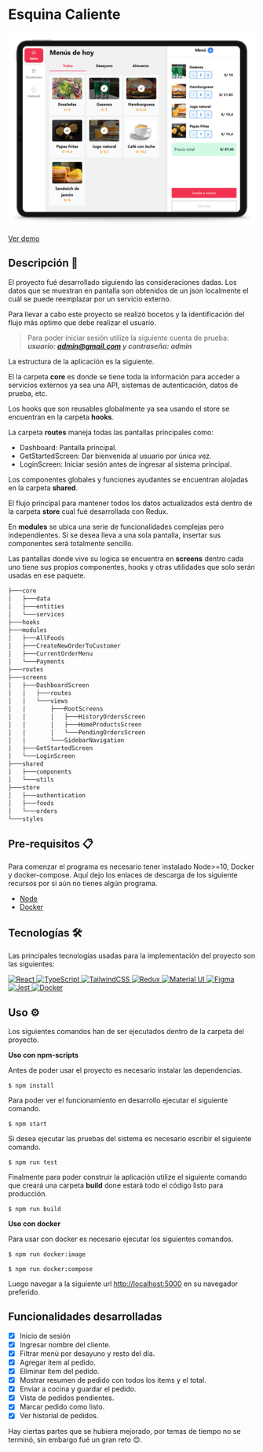 # Esquina Caliente

<img src="./preview.png" alt="preview" />

[Ver demo](http://esquina-caliente.surge.sh)

## Descripción 🚀
El proyecto fué desarrollado siguiendo las consideraciones dadas.
Los datos que se muestran en pantalla son obtenidos de un json localmente el cuál se puede reemplazar por un servicio externo.

Para llevar a cabo este proyecto se realizó bocetos y la identificación del flujo más optimo que debe realizar el usuario.

> Para poder iniciar sesión utilize la siguiente cuenta de prueba: ***usuario: admin@gmail.com y contraseña: admin***

La estructura de la aplicación es la siguiente.

El la carpeta **core** es donde se tiene toda la información para acceder a servicios externos ya sea una API, sistemas de autenticación, datos de prueba, etc. 

Los hooks que son reusables globalmente ya sea usando el store se encuentran en la carpeta **hooks**.

La carpeta **routes** maneja todas las pantallas principales como:
* Dashboard: Pantalla principal.
* GetStartedScreen: Dar bienvenida al usuario por única vez.
* LoginScreen: Iniciar sesión antes de ingresar al sistema principal.

Los componentes globales y funciones ayudantes se encuentran alojadas en la carpeta **shared**.

El flujo principal para mantener todos los datos actualizados está dentro de la carpeta **store** cual fué desarrollada con Redux.

En **modules** se ubica una serie de funcionalidades complejas pero independientes. Si se desea lleva a una sola pantalla, insertar sus componentes será totalmente sencillo.

Las pantallas donde vive su logica se encuentra en **screens** dentro cada uno tiene sus propios componentes, hooks y otras utilidades que solo serán usadas en ese paquete.

```
├───core
│   ├───data
│   ├───entities
│   └───services
├───hooks
├───modules
│   ├───AllFoods
│   ├───CreateNewOrderToCustomer     
│   ├───CurrentOrderMenu
│   └───Payments
├───routes
├───screens
│   ├───DashboardScreen
│   │   ├───routes
│   │   └───views
│   │       ├───RootScreens
│   │       │   ├───HistoryOrdersScreen
│   │       │   ├───HomeProductsScreen
│   │       │   └───PendingOrdersScreen
│   │       └───SidebarNavigation
│   ├───GetStartedScreen
│   └───LoginScreen
├───shared
│   ├───components
│   └───utils
├───store
│   ├───authentication
│   ├───foods
│   └───orders
└───styles
```

## Pre-requisitos 📋
Para comenzar el programa es necesario tener instalado Node>=10, Docker y docker-compose.
Aquí dejo los enlaces de descarga de los siguiente recursos por si aún no tienes algún programa.
* [Node](https://nodejs.org/en/download/)
* [Docker](https://docs.docker.com/docker-for-windows/install/)

## Tecnologías 🛠️
Las principales tecnologías usadas para la implementación del proyecto son las siguientes:

<a href="https://reactjs.org/" target="_blank">
<img alt="React" src="https://img.shields.io/badge/react%20-%2320232a.svg?&style=for-the-badge&logo=react&logoColor=%2361DAFB"/>
</a>
<a href="https://www.typescriptlang.org/" target="_blank">
<img alt="TypeScript" src="https://img.shields.io/badge/typescript%20-%23007ACC.svg?&style=for-the-badge&logo=typescript&logoColor=white"/>
</a>
<a href="https://tailwindcss.com/" target="_blank">
<img alt="TailwindCSS" src="https://img.shields.io/badge/tailwindcss%20-%2338B2AC.svg?&style=for-the-badge&logo=tailwind-css&logoColor=white"/>
</a>
<a href="https://redux-toolkit.js.org/" target="_blank">
<img alt="Redux" src="https://img.shields.io/badge/redux%20-%23593d88.svg?&style=for-the-badge&logo=redux&logoColor=white"/>
</a>
<a href="https://material-ui.com/" target="_blank">
<img alt="Material UI" src="https://img.shields.io/badge/material%20ui%20-%230081CB.svg?&style=for-the-badge&logo=material-ui&logoColor=white"/>
</a>
<a href="https://www.figma.com/" target="_blank">
<img alt="Figma" src="https://img.shields.io/badge/figma%20-%23F24E1E.svg?&style=for-the-badge&logo=figma&logoColor=white"/>
</a>
<a href="https://jestjs.io/" target="_blank">
<img alt="Jest" src="https://img.shields.io/badge/-jest-%23C21325?&style=for-the-badge&logo=jest&logoColor=white"/>
</a>
<a href="https://docs.docker.com/compose/" target="_blank">
<img alt="Docker" src="https://img.shields.io/badge/docker%20-%230db7ed.svg?&style=for-the-badge&logo=docker&logoColor=white"/>
</a>


## Uso ⚙️

Los siguientes comandos han de ser ejecutados dentro de la carpeta del proyecto.


**Uso con npm-scripts**

Antes de poder usar el proyecto es necesario instalar las dependencias.

```console
$ npm install
```

Para poder ver el funcionamiento en desarrollo ejecutar el siguiente comando.

```console
$ npm start
```

Si desea ejecutar las pruebas del sistema es necesario escribir el siguiente comando. 

```console
$ npm run test
```


Finalmente para poder construir la aplicación utilize el siguiente comando que creará una carpeta **build** done estará todo el código listo para producción.
```console
$ npm run build
```

**Uso con docker**

Para usar con docker es necesario ejecutar los siguientes comandos.

```console
$ npm run docker:image
```

```console
$ npm run docker:compose
```

Luego navegar a la siguiente url [http://localhost:5000](http://localhost:5000) en su navegador preferido.

## Funcionalidades desarrolladas
* [x] Inicio de sesión
* [x] Ingresar nombre del cliente.
* [x] Filtrar menú por desayuno y resto del día.
* [x] Agregar ítem al pedido.
* [x] Eliminar ítem del pedido.
* [x] Mostrar resumen de pedido con todos los items y el total.
* [x] Enviar a cocina y guardar el pedido.
* [x] Vista de pedidos pendientes.
* [x] Marcar pedido como listo.
* [x] Ver historial de pedidos.

Hay ciertas partes que se hubiera mejorado, por temas de tiempo no se terminó, sin embargo fué un gran reto 😊.